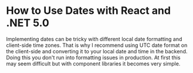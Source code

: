# How to Use Dates with React and .NET 5.0

Implementing dates can be tricky with different local date formatting and client-side time zones. That is why I recommend using UTC date format on the client-side and converting it to your local date and time in the backend. Doing this you don't run into formatting issues in production. At first this may seem difficult but with component libraries it becomes very simple.
